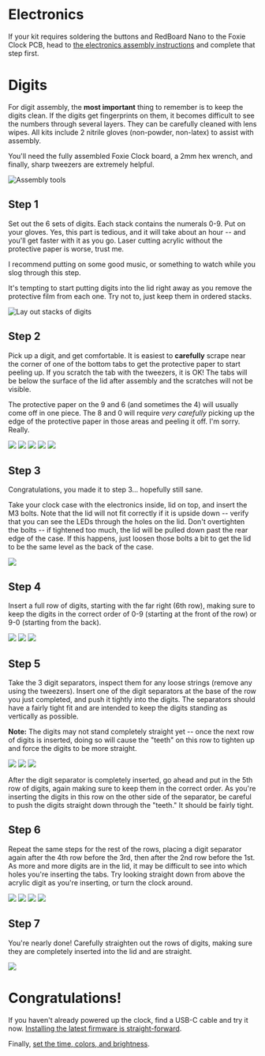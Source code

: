 # Electronics

If your kit requires soldering the buttons and RedBoard Nano to the Foxie Clock PCB, head to 
[the electronics assembly instructions](ELECTRONICS.md) and complete that step first.

# Digits

For digit assembly, the **most important** thing to remember is to keep the digits clean. If the digits get
fingerprints on them, it becomes difficult to see the numbers through several layers. They can be carefully
cleaned with lens wipes. All kits include 2 nitrile gloves (non-powder, non-latex) to assist with assembly.

You'll need the fully assembled Foxie Clock board, a 2mm hex wrench, and finally, sharp tweezers are extremely helpful. 

![Assembly tools](/images/assembly_tools.jpg)

## Step 1

Set out the 6 sets of digits. Each stack contains the numerals 0-9. 
Put on your gloves. Yes, this part is tedious, and it will take about an hour -- and you'll get faster with it as you go. Laser cutting acrylic without the protective paper is worse, trust me. 

I recommend putting on some good music, or something to watch while you slog through this step.

It's tempting to start putting digits into the lid right away as you remove the protective film from each one. Try not to, just keep them in ordered stacks.

![Lay out stacks of digits](/images/digits_step1.jpg)

## Step 2

Pick up a digit, and get comfortable. It is easiest to **carefully** scrape near the corner of one of the bottom tabs to get the protective paper to start peeling up. If you scratch the tab with the tweezers, it is OK! The tabs will be below the surface of the lid after assembly and the scratches will not be visible.

The protective paper on the 9 and 6 (and sometimes the 4) will usually come off in one piece. The 8 and 0 will require *very carefully* picking up the edge of the protective paper in those areas and peeling it off.  I'm sorry. Really.

![](/images/digits_step2a.jpg)
![](/images/digits_step2b.jpg)
![](/images/digits_step2c.jpg)
![](/images/digits_step2d.jpg)
![](/images/digits_step2e.jpg)

## Step 3

Congratulations, you made it to step 3... hopefully still sane.

Take your clock case with the electronics inside, lid on top, and insert the M3 bolts. Note that the lid will not fit correctly if it is upside down -- verify that you can see the LEDs through the holes on the lid.
Don't overtighten the bolts -- if tightened too much, the lid will be pulled down past the rear edge of the case. If this happens, just loosen those bolts a bit to get the lid to be the same level as the back of the case.

![](/images/digits_step3.jpg)

## Step 4

Insert a full row of digits, starting with the far right (6th row), making sure to keep the digits in the correct order of 0-9 (starting at the front of the row) or 9-0 (starting from the back).

![](/images/digits_step4a.jpg)
![](/images/digits_step4b.jpg)
![](/images/digits_step4c.jpg)

## Step 5

Take the 3 digit separators, inspect them for any loose strings (remove any using the tweezers). Insert one of the digit separators at the base of the row you just completed, and push it tightly into the digits. The separators should have a fairly tight fit and are intended to keep the digits standing as vertically as possible.

**Note:** The digits may not stand completely straight yet -- once the next row of digits is inserted, doing so will cause the "teeth" on this row to tighten up and force the digits to be more straight. 

![](/images/digits_step5a.jpg)
![](/images/digits_step5b.jpg)
![](/images/digits_step5c.jpg)

After the digit separator is completely inserted, go ahead and put in the 5th row of digits, again making sure to keep them in the correct order. As you're inserting the digits in this row on the other side of the separator, be careful to push the digits straight down through the "teeth." It should be fairly tight.

## Step 6

Repeat the same steps for the rest of the rows, placing a digit separator again after the 4th row before the 3rd, then after the 2nd row before the 1st.
As more and more digits are in the lid, it may be difficult to see into which holes you're inserting the tabs. Try looking straight down from above the acrylic digit as you're inserting, or turn the clock around.

![](/images/digits_step6a.jpg)
![](/images/digits_step6b.jpg)
![](/images/digits_step6c.jpg)
![](/images/digits_step6d.jpg)

## Step 7

You're nearly done! Carefully straighten out the rows of digits, making sure they are completely inserted into the lid and are straight.

![](/images/digits_step7.jpg)

# Congratulations!

If you haven't already powered up the clock, find a USB-C cable and try it now. [Installing the latest firmware is straight-forward](INSTALLING.md). 

Finally, [set the time, colors, and brightness](USAGE.md).
